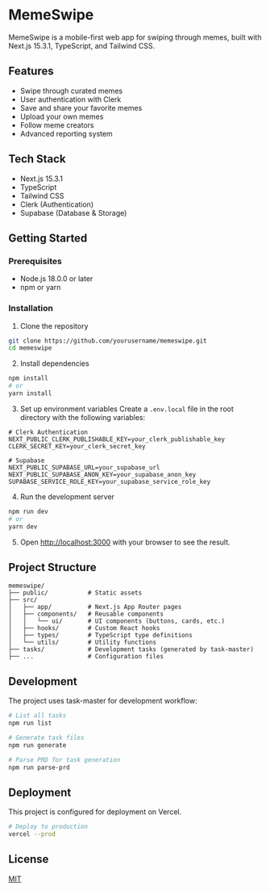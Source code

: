 # MemeSwipe

MemeSwipe is a mobile-first web app for swiping through memes, built with Next.js 15.3.1, TypeScript, and Tailwind CSS.

## Features

- Swipe through curated memes
- User authentication with Clerk
- Save and share your favorite memes
- Upload your own memes
- Follow meme creators
- Advanced reporting system

## Tech Stack

- Next.js 15.3.1
- TypeScript
- Tailwind CSS
- Clerk (Authentication)
- Supabase (Database & Storage)

## Getting Started

### Prerequisites

- Node.js 18.0.0 or later
- npm or yarn

### Installation

1. Clone the repository
```bash
git clone https://github.com/yourusername/memeswipe.git
cd memeswipe
```

2. Install dependencies
```bash
npm install
# or
yarn install
```

3. Set up environment variables
Create a `.env.local` file in the root directory with the following variables:
```
# Clerk Authentication
NEXT_PUBLIC_CLERK_PUBLISHABLE_KEY=your_clerk_publishable_key
CLERK_SECRET_KEY=your_clerk_secret_key

# Supabase
NEXT_PUBLIC_SUPABASE_URL=your_supabase_url
NEXT_PUBLIC_SUPABASE_ANON_KEY=your_supabase_anon_key
SUPABASE_SERVICE_ROLE_KEY=your_supabase_service_role_key
```

4. Run the development server
```bash
npm run dev
# or
yarn dev
```

5. Open [http://localhost:3000](http://localhost:3000) with your browser to see the result.

## Project Structure

```
memeswipe/
├── public/           # Static assets
├── src/
│   ├── app/          # Next.js App Router pages
│   ├── components/   # Reusable components
│   │   └── ui/       # UI components (buttons, cards, etc.)
│   ├── hooks/        # Custom React hooks
│   ├── types/        # TypeScript type definitions
│   └── utils/        # Utility functions
├── tasks/            # Development tasks (generated by task-master)
├── ...               # Configuration files
```

## Development

The project uses task-master for development workflow:

```bash
# List all tasks
npm run list

# Generate task files
npm run generate

# Parse PRD for task generation
npm run parse-prd
```

## Deployment

This project is configured for deployment on Vercel.

```bash
# Deploy to production
vercel --prod
```

## License

[MIT](LICENSE)
